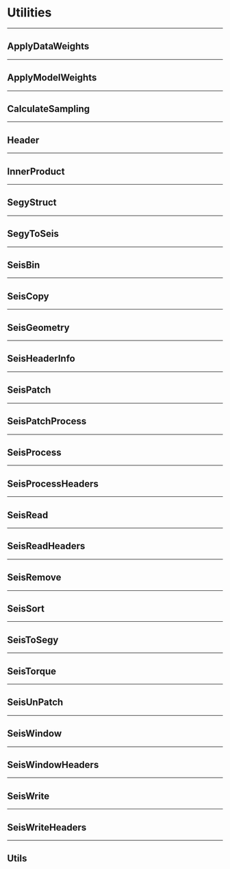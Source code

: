 # Utilities

---

## ApplyDataWeights

---

## ApplyModelWeights

---

## CalculateSampling

---

## Header

---

## InnerProduct

---

## SegyStruct

---

## SegyToSeis

---

## SeisBin

---

## SeisCopy

---

## SeisGeometry

---

## SeisHeaderInfo

---

## SeisPatch

---

## SeisPatchProcess

---

## SeisProcess

---

## SeisProcessHeaders

---

## SeisRead

---

## SeisReadHeaders

---

## SeisRemove

---

## SeisSort

---

## SeisToSegy

---

## SeisTorque

---

## SeisUnPatch

---

## SeisWindow

---

## SeisWindowHeaders

---

## SeisWrite

---

## SeisWriteHeaders

---

## Utils
